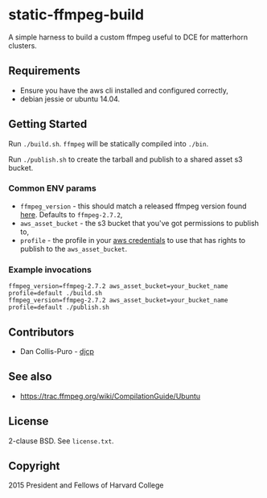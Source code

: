 # static-ffmpeg-build

A simple harness to build a custom ffmpeg useful to DCE for matterhorn
clusters.

## Requirements

* Ensure you have the aws cli installed and configured correctly,
* debian jessie or ubuntu 14.04.

## Getting Started

Run `./build.sh`. `ffmpeg` will be statically compiled into `./bin`.

Run `./publish.sh` to create the tarball and publish to a shared asset s3
bucket.

### Common ENV params

* `ffmpeg_version` - this should match a released ffmpeg version found
  [here](https://ffmpeg.org/releases). Defaults to `ffmpeg-2.7.2`,
* `aws_asset_bucket` - the s3 bucket that you've got permissions to publish to,
* `profile` - the profile in your [aws credentials](https://docs.aws.amazon.com/cli/latest/userguide/cli-chap-getting-started.html#cli-multiple-profiles) to use that has rights to publish to the `aws_asset_bucket`.

### Example invocations

    ffmpeg_version=ffmpeg-2.7.2 aws_asset_bucket=your_bucket_name profile=default ./build.sh
    ffmpeg_version=ffmpeg-2.7.2 aws_asset_bucket=your_bucket_name profile=default ./publish.sh

## Contributors

* Dan Collis-Puro - [djcp](https://github.com/djcp)

## See also

* https://trac.ffmpeg.org/wiki/CompilationGuide/Ubuntu

## License

2-clause BSD. See `license.txt`.

## Copyright

2015 President and Fellows of Harvard College

